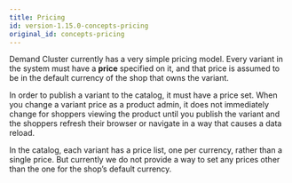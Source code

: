 ```yaml
---
title: Pricing
id: version-1.15.0-concepts-pricing
original_id: concepts-pricing
---
```


Demand Cluster currently has a very simple pricing model. Every variant in the system must have a **price** specified on it, and that price is assumed to be in the default currency of the shop that owns the variant.

In order to publish a variant to the catalog, it must have a price set. When you change a variant price as a product admin, it does not immediately change for shoppers viewing the product until you publish the variant and the shoppers refresh their browser or navigate in a way that causes a data reload.

In the catalog, each variant has a price list, one per currency, rather than a single price. But currently we do not provide a way to set any prices other than the one for the shop’s default currency.
